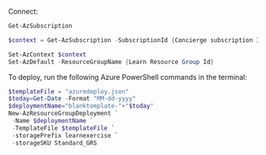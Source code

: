 Connect:

```powershell
Get-AzSubscription
```

```powershell
$context = Get-AzSubscription -SubscriptionId {Concierge subscription ID}
```

```powershell
Set-AzContext $context
Set-AzDefault -ResourceGroupName {Learn Resource Group Id}
```

To deploy, run the following Azure PowerShell commands in the terminal:

```powershell
$templateFile = "azuredeploy.json"
$today=Get-Date -Format "MM-dd-yyyy"
$deploymentName="blanktemplate-"+"$today"
New-AzResourceGroupDeployment `
 -Name $deploymentName `
 -TemplateFile $templateFile `
 -storagePrefix learnexercise `
 -storageSKU Standard_GRS
```

